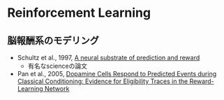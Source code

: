 # Reinforcement Learning

## 脳報酬系のモデリング
- Schultz et al., 1997, [A neural substrate of prediction and reward](Schultz+1997.md)
  - 有名なscienceの論文
- Pan et al., 2005, [Dopamine Cells Respond to Predicted Events during Classical Conditioning: Evidence for Eligibility Traces in the Reward-Learning Network](Pan+2005.md)

